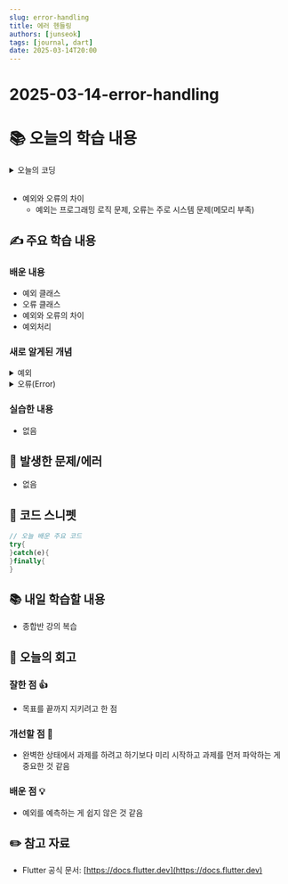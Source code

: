 ```yaml
---
slug: error-handling
title: 에러 헨들링
authors: [junseok]
tags: [journal, dart]
date: 2025-03-14T20:00
---
```


# 2025-03-14-error-handling

# 📚 오늘의 학습 내용

<details>
<summary>오늘의 코딩</summary>
<div markdown="1">

### 정렬된 배열에서 중복 제거

```dart
class Solution {
  int removeDuplicates(List<int> nums) {
    if(nums.isEmpty){return 0;}
    int k = 1;

    for(int i = 1; i < nums.length ; i++){
        if(nums[i] != nums[k-1]){
            nums[k] = nums[i];
            k++;
        }
    }
    return k;

  }
}
```

### 문제점

- 숫자 배열에서 조건에 숫자가 뒤로 갈수록 감소하지 않는다는 것을 파악하지 못함
- 중복되는 것을 제거해서 ‘\_’로 바꿔야 한다는 것을 잘못 이해해서 헛고생을 조금 했다. 매번 문제를 잘 이해하지 못하는 부분이 있는 것 같다.

</div>
</details>   
<br/>

- 예외와 오류의 차이
  - 예외는 프로그래밍 로직 문제, 오류는 주로 시스템 문제(메모리 부족)

## ✍️ 주요 학습 내용

### 배운 내용

- 예외 클래스
- 오류 클래스
- 예외와 오류의 차이
- 예외처리

### 새로 알게된 개념

<details>
<summary>예외</summary>
<div markdown="1">

`FormatException`

- 다른 형태의 데이터가 들어갔을 때 예외 발생

`IOException`

- 입출력 관련 오류

`OSError`

- 운영체제 관련 에러

`TimoutException`

- 비동기 처리시 시간이 오버할 때 나오는 에러

`throw` → 의도적으로 예외를 던지는 것.

---

### 예외에 사용하는 키워드

`try` 의 코드 블록 중에 예외가 발생하면 `try` 의 코드 블록에 있는 뒷 코드들은 실행되지 않음 → `catch` 문으로 넘어감

`catch (e)`

e → 예외객체가 매개변수로 들어옴

`on`

- 단독으로 쓸 수 없음
- 특정 타입의 예외를 다룸

```dart
try{

}on FormatException catch(e){}
```

`finally`

- 예외 발생 여부에 상관없이 실행할 코드를 넣는 부분

```dart
try{
}catch(e){
}finally{
	print('예외 처리 끝!')
}
```

</div>
</details>

<details>
<summary>오류(Error)</summary>
<div markdown="1">

- 오류를 발생하면 프로그램이 종료됨

`AssertionError`

- `assert(조건문)` 가 `false` 면 오류 발생

`RangeError`

- 리스트 길이보다 더 큰 인덱스를 사용할 때
  - `RangeError` 를 상속받은 `IndexError` 를 발생

`OutOfMemoryError`

- 메모리 부족

`StackOverflowError`

- 메모리 영역 중 하나인 스택 영역이 가능한 범위를 넘어가는 현상
- 스택은 지역 변수나 매개변수를 담는 공간

`StateError`

- 객체가 현재 상태로는 특정 동작이 불가능할 때
- ex) `null.first()`

`UnimplementedError`

- 정의되지 않은 메서드나 기능을 호출했을 때

`UnsupportedError`

- 호출은 하는데 동작은 하지 않음

</div>
</details>

### 실습한 내용

- 없음

## 🚨 발생한 문제/에러

- 없음

## 📝 코드 스니펫

```dart
// 오늘 배운 주요 코드
try{
}catch(e){
}finally{
}
```

## 📚 내일 학습할 내용

- 종합반 강의 복습

## 💭 오늘의 회고

### 잘한 점 👍

- 목표를 끝까지 지키려고 한 점

### 개선할 점 🔨

- 완벽한 상태에서 과제를 하려고 하기보다 미리 시작하고 과제를 먼저 파악하는 게 중요한 것 같음

### 배운 점 💡

- 예외를 예측하는 게 쉽지 않은 것 같음

## ✏️ 참고 자료

- Flutter 공식 문서: [https://docs.flutter.dev](https://docs.flutter.dev)
